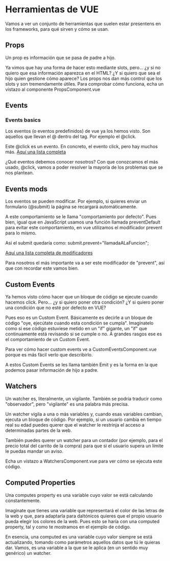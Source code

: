 # Herramientas de VUE
Vamos a ver un conjunto de herramientas que suelen estar presentens en los frameworks, para qué sirven y cómo se usan. 

## Props
Un prop es información que se pasa de padre a hijo. 

Ya vimos que hay una forma de hacer esto mediante slots, pero... ¿y si no quiero que esa información aparezca en el HTML? ¿Y si quiero que sea el hijo quien gestione cómo aparece? 
Los props nos dan más control que los slots y son tremendamente útiles. 
Para comprobar cómo funciona, echa un vistazo al componente PropsComponent.vue

## Events
### Events basics
Los eventos (o eventos predefinidos) de vue ya los hemos visto. Son aquellos que llevan el @ dentro del tag. Por ejemplo el @click. 

Este @click es un evento. En concreto, el evento click, pero hay muchos más. [Aquí una lista completa](https://www.w3schools.com/jsref/dom_obj_event.asp)

¿Qué eventos debemos conocer nosotros? Con que conozcamos el más usado, @click, vamos a poder resolver la mayoría de los problemas que se nos plantean. 

## Events mods
Los eventos se pueden modificar. Por ejemplo, si quieres enviar un formulario (@submit) la página se recargará automáticamente. 

A este comportamiento se le llama "comportamiento por defecto". Pues bien, igual que en JavaScript usamos una función llamada preventDefault para evitar este comportamiento, en vue utilizamos el modificador prevent para lo mismo. 

Así el submit quedaría como: submit.prevent="llamadaALaFuncion";

[Aquí una lista completa de modificadores](https://vuejs.org/guide/essentials/event-handling)

Para nosotros el más importante va a ser este modificador de "prevent", así que con recordar este vamos bien. 

## Custom Events
Ya hemos visto cómo hacer que un bloque de código se ejecute cuando hacemos click. Pero... ¿y si quiero poner otra condición? ¿Y si quiero poner una condición que no esté por defecto en VUE?

Pues eso es un Custom Event. Básicamente es decirle a un bloque de código "oye, ejecútate cuando esta condición se cumpla". Imagínatelo como si ese código estuviese metido en un "if" gigante, un "if" que continuamente está revisando si se cumple o no. A grandes rasgos ese es el comportamiento de un Custom Event.

Para ver cómo hacer custom events ve a CustomEventsComponent.vue porque es más fácil verlo que describirlo.

A estos Custom Events se les llama también Emit y es la forma en la que podemos pasar información de hijo a padre.

## Watchers
Un watcher es, literalmente, un vigilante. También se podría traducir como "observador", pero "vigilante" es una palabra más precisa. 

Un watcher vigila a una o más variables y, cuando esas variables cambian, ejecuta un bloque de código. Por ejemplo, si un usuario cambia en tiempo real su edad puedes querer que el watcher le restrinja el acceso a determinadas partes de la web. 

También puedes querer un watcher para un contador (por ejemplo, para el precio total del carrito de la compra) para que si el usuario supera un límite le puedas mandar un aviso. 

Echa un vistazo a WatchersComponent.vue para ver cómo se ejecuta este código. 

## Computed Properties
Una computes property es una variable cuyo valor se está calculando constantemente. 

Imagínate que tienes una variable que representará el color de las letras de la web y que, para adaptarla para daltónicos quieres que el propio usuario pueda elegir los colores de la web. Pues esto se haría con una computed property, tal y como te mostramos en el ejemplo de código. 

En esencia, una computed es una variable cuyo valor siempre se está actualizando, tomando como parámetros aquellos datos que tú le quieras dar. Vamos, es una variable a la que se le aplica (en un sentido muy genérico) un watcher.




